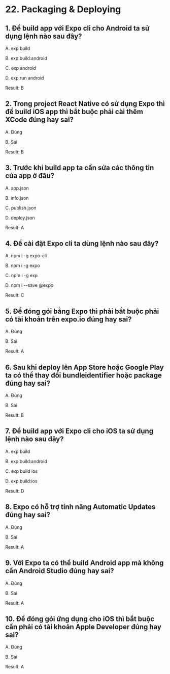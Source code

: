# 22. Packaging & Deploying

## 1. Để build app với Expo cli cho Android ta sử dụng lệnh nào sau đây?

A. exp build

B. exp build:android

C. exp android

D. exp run android

Result: B


## 2. Trong project React Native có sử dụng Expo thì để build iOS app thì bắt buộc phải cài thêm XCode đúng hay sai?

A. Đúng
 
B. Sai

Result: B


## 3. Trước khi build app ta cần sửa các thông tin của app ở đâu?

A. app.json

B. info.json

C. publish.json

D. deploy.json

Result: A


## 4.  Để cài đặt Expo cli ta dùng lệnh nào sau đây?

A. npm i -g expo-cli

B. npm i -g expo

C. npm i -g exp

D. npm i --save @expo

Result: C


## 5. Để đóng gói bằng Expo thì phải bắt buộc phải có tài khoản trên expo.io đúng hay sai?

A. Đúng

B. Sai

Result: A


## 6. Sau khi deploy lên App Store hoặc Google Play ta có thể thay đổi **bundleidentifier** hoặc **package** đúng hay sai?

A. Đúng

B. Sai

Result: B


## 7. Để build app với Expo cli cho iOS ta sử dụng lệnh nào sau đây?

A. exp build

B. exp build:android

C. exp build ios

D. exp build:ios

Result: D


## 8. Expo có hỗ trợ tính năng Automatic Updates đúng hay sai?

A. Đúng

B. Sai

Result: A


## 9. Với Expo ta có thể build Android app mà không cần Android Studio đúng hay sai?

A. Đúng

B. Sai

Result: A


## 10. Để đóng gói ứng dụng cho iOS thì bắt buộc cần phải có tài khoản Apple Developer đúng hay sai?

A. Đúng

B. Sai

Result: A

